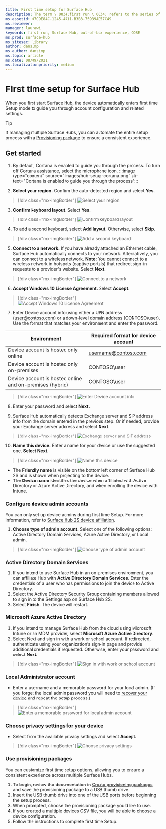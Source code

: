```yaml
---
title: First time setup for Surface Hub
description: The term \ 0034;first run \ 0034; refers to the series of steps you'll go through the first time you power up your Microsoft Surface Hub, and means the same thing as \ 0034;out-of-box experience \ 0034; (OOBE). This section will walk you through the process.
ms.assetid: 07C9E84C-1245-4511-B3B3-75939AD57C49
ms.reviewer: 
manager: laurawi
keywords: first run, Surface Hub, out-of-box experience, OOBE
ms.prod: surface-hub
ms.sitesec: library
author: dansimp
ms.author: dansimp
ms.topic: article
ms.date: 08/09/2021
ms.localizationpriority: medium
---
```


# First time setup for Surface Hub

When you first start Surface Hub, the device automatically enters first time Setup mode to guide you through account configuration and related settings.

> [!TIP]
> If managing multiple Surface Hubs, you can automate the entire setup process with a [Provisioning package](#use-provisioning-packages) to ensure a consistent experience.

## Get started

1. By default, Cortana is enabled to guide you through the process. To turn off Cortana assistance, select the microphone icon.
:::image type="content" source="images/hub-setup-cortana.png" alt-text="Cortana is enabled to guide you through the process":::

2. **Select your region.** Confirm the auto-detected region and select **Yes**.

> [!div class="mx-imgBorder"]
> ![Select your region](images/hub-setup-region.png)

3. **Confirm keyboard layout.** Select **Yes**.
> [!div class="mx-imgBorder"]
> ![Confirm keyboard layout](images/hub-setup-keyboard.png)


4. To add a second keyboard, select **Add layout**. Otherwise, select **Skip**.

> [!div class="mx-imgBorder"]
> ![Add a second keyboard](images/hub-setup-2keyboard.png)

 5. **Connect to a network.** If you have already attached an Ethernet cable, Surface Hub automatically connects to your network. Alternatively, you can connect to a wireless network. **Note:** You cannot connect to a wireless network in hotspots (captive portals) that redirect sign-in requests to a provider's website. Select **Next**.

> [!div class="mx-imgBorder"]
> ![Connect to a network](images/hub-setup-network.png)

6. **Accept Windows 10 License Agreement.** Select **Accept**.

> [!div class="mx-imgBorder"]
> ![Accept Windows 10 License Agreement](images/hub-setup-license.png)

7. Enter Device account info using either a UPN address (user@contoso.com) or a down-level domain address (CONTOSO\user). Use the format that matches your environment and enter the password.

| Environment                                              | Required format for device account |
| -------------------------------------------------------- | ---------------------------------- |
| Device account is hosted only online                     | username@contoso.com               |
| Device account is hosted only on-premises                | CONTOSO\user                       |
| Device account is hosted online and on-premises (hybrid) | CONTOSO\user                       |

> [!div class="mx-imgBorder"]
> ![Enter Device account info](images/hub-setup-device-account.png)

8. Enter your password and select **Next.**

9. Surface Hub automatically detects Exchange server and SIP address info from the domain entered in the previous step. Or if needed, provide your Exchange server address and select **Next**.

> [!div class="mx-imgBorder"]
> ![Exchange server and SIP address](images/hub-setup-exchange.png)

10. **Name this device.** Enter a name for your device or use the suggested one. **Select Next**.

> [!div class="mx-imgBorder"]
> ![Name this device](images/hub-setup-name.png)

- The **Friendly name** is visible on the bottom left corner of Surface Hub 2S and is shown when projecting to the device.
- The **Device name** identifies the device when affiliated with Active Directory or Azure Active Directory, and when enrolling the device with Intune.

### Configure device admin accounts

You can only set up device admins during first time Setup. For more information, refer to [Surface Hub 2S device affiliation](/surface-hub/prepare-your-environment-for-surface-hub#device-affiliation).

1. **Choose type of admin account.** Select one of the following options: Active Directory Domain Services, Azure Active Directory, or Local admin.

> [!div class="mx-imgBorder"]
> ![Choose type of admin account](images/hub-setup-join.png)

### Active Directory Domain Services

1. If you intend to use Surface Hub in an on-premises environment, you can affiliate Hub with **Active Directory Domain Services**.  Enter the credentials of a user who has permissions to join the device to Active Directory.
2. Select the Active Directory Security Group containing members allowed to sign in to the Settings app on Surface Hub 2S.
3. Select **Finish**. The device will restart.

### Microsoft Azure Active Directory

1. If you intend to manage Surface Hub from the cloud using Microsoft Intune or an MDM provider, select **Microsoft Azure Active Directory**.
2. Select Next and sign in with a work or school account. If redirected, authenticate using your organization’s sign-in page and provide additional credentials if requested. Otherwise, enter your password and select **Next.**

> [!div class="mx-imgBorder"]
> ![Sign in with work or school account](images/hub-setup-signin.png)

### Local Administrator account

- Enter a username and a memorable password for your local admin. (If you forget the local admin password you will need to [recover your device](surface-hub-2s-recover-reset.md) and repeat the setup process.)  

> [!div class="mx-imgBorder"]
> ![Enter a memorable password for local admin account](images/hub-setup-local-admin.png)

### Choose privacy settings for your device

- Select from the available privacy settings and select **Accept.**

> [!div class="mx-imgBorder"]
> ![Choose privacy settings](images/hub-setup-privacy.png)

### Use provisioning packages

You can customize first time setup options, allowing you to ensure a consistent experience across multiple Surface Hubs.

1. To begin, review the documentation in [Create provisioning packages](provisioning-packages-for-surface-hub.md) and save the provisioning package to a USB thumb drive.
2. Insert the USB thumb drive into one of the USB ports before beginning the setup process.
3. When prompted, choose the provisioning package you’d like to use.
4. If you created a multiple devices CSV file, you will be able to choose a device configuration.
5. Follow the instructions to complete first time Setup.
